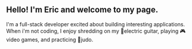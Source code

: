 
Hello! I'm Eric and welcome to my page.
-----------------------------------------------------------------------------------------------------------------------------------------------------------
I'm a full-stack developer excited about building interesting applications. When i'm not coding, I enjoy shredding on my 🎸electric guitar, playing 🎮video games, and practicing 🥋judo.
